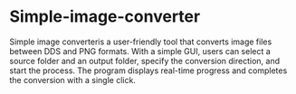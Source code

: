 # Simple-image-converter
Simple image converteris a user-friendly tool that converts image files between DDS and PNG formats. With a simple GUI, users can select a source folder and an output folder, specify the conversion direction, and start the process. The program displays real-time progress and completes the conversion with a single click.
